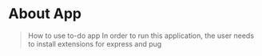 # About App
> How to use to-do app
In order to run this application, the user needs to install extensions for express and pug
